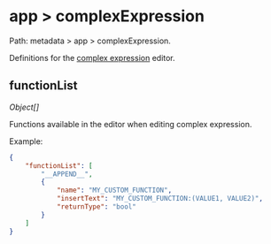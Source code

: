 # app > complexExpression

Path: metadata > app > complexExpression.

Definitions for the [complex expression](../../user-guide/complex-expressions.md) editor.

## functionList

*Object[]*

Functions available in the editor when editing complex expression.

Example:

```json
{
    "functionList": [
        "__APPEND__",
        {
            "name": "MY_CUSTOM_FUNCTION",
            "insertText": "MY_CUSTOM_FUNCTION:(VALUE1, VALUE2)",
            "returnType": "bool"
        }
    ]
}
```

